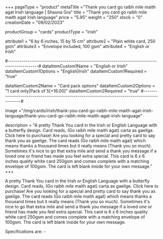 +++
pageType = "product"
metaTitle ="Thank you card go raibh mile maith agat Irish language | Shauna Gra"
title = "Thank you card go raibh mile maith agat Irish language"
price = "5.95"
weight = "250"
stock = "0"
creationDate = "09/02/2023"

productGroup = "cards"
productType = "irish"

attribute1 = "6 by 6 inches, 15 by 15 cm" 
attribute2 = "Plain white card, 250 gsm"
attribute3 = "Envelope included, 100 gsm"
attribute4 = "English or Irish"

#---------------------------------------------------------------------------------------------#
dataItemCustom1Name = "English or Irish"
dataItemCustom1Options = "English|Irish"
dataItemCustom1Required = "true"

dataItemCustom2Name = "Card pack options"
dataItemCustom2Options = "1 card only|Pack of 5[+16.00]"
dataItemCustom2Required = "true"
#---------------------------------------------------------------------------------------------#
 
image ="/img/cards/irish/thank-you-card-go-raibh-mile-maith-agat-irish-language/thank-you-card-go-raibh-mile-maith-agat-irish-language"
 
description = "A pretty Thank You card in the Irish or English Language with a butterfly design. Card reads, (Go raibh mile maith agat) carta as gaeilge. Click here to purchase! Are you looking for a special and pretty card to say thank you as gaeilge. The card reads (Go raibh míle maith agat) which means thanks a thousand times but it really means (Thank you so much). Sometimes it's nice to go that extra mile and send a thank you message if a loved one or friend has made you feel extra special. This card is 6 x 6 inches quality white card 250gsm and comes complete with a matching envelope of 100gsm. The card is left blank inside for your own message."
+++

A pretty Thank You card in the Irish or English Language with a butterfly design. Card reads, (Go raibh mile maith agat) carta as gaeilge. Click here to purchase! Are you looking for a special and pretty card to say thank you as gaeilge. The card reads (Go raibh míle maith agat) which means thanks a thousand times but it really means (Thank you so much). Sometimes it's nice to go that extra mile and send a thank you message if a loved one or friend has made you feel extra special. This card is 6 x 6 inches quality white card 250gsm and comes complete with a matching envelope of 100gsm. The card is left blank inside for your own message.

Specifications are: -
